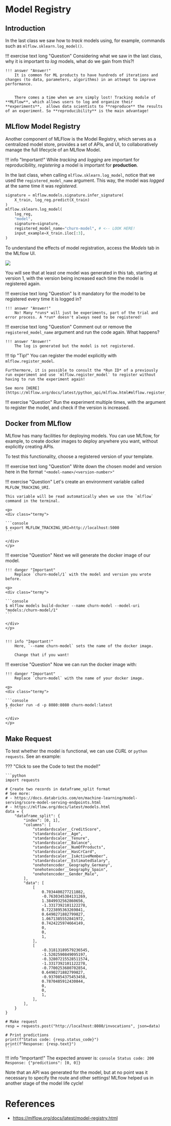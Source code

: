 # Model Registry

## Introduction

In the last class we saw how to *track* models using, for example, commands such as `mlflow.sklearn.log_model()`.

!!! exercise text long "Question"
    Considering what we saw in the last class, why it is important to *log* models, what do we gain from this?!

    !!! answer "Answer!"
        It is common for ML products to have hundreds of iterations and changes (to data, parameters, algorithms) in an attempt to improve performance.


        There comes a time when we are simply lost! Tracking module of **MLFlow**, which allows users to log and organize their **experiments**,  allows data scientists to **reproduce** the results of an experiment. So **reproducibility** is the main advantage!

## MLflow Model Registry

Another component of MLFlow is the Model Registry, which serves as a centralized model store, provides a set of APIs, and UI, to collaboratively manage the full lifecycle of an MLflow Model.

!!! info "Important!"
    While *tracking* and *logging* are important for reproducibility, *registering* a model is important for **production**.

In the last class, when calling `mlflow.sklearn.log_model`, notice that we used the `registered_model_name` argument. This way, the model was *logged* at the same time it was *registered*.

```python
signature = mlflow.models.signature.infer_signature(
    X_train, log_reg.predict(X_train)
)
mlflow.sklearn.log_model(
    log_reg,
    "model",
    signature=signature,
    registered_model_name="churn-model", # <-- LOOK HERE!
    input_example=X_train.iloc[:3],
)
```

To understand the effects of model registration, access the *Models* tab in the MLflow UI.

![](mlflow_models.png)

You will see that at least one model was generated in this tab, starting at version 1, with the version being increased each time the model is registered again.

!!! exercise text long "Question"
    Is it mandatory for the model to be registered every time it is logged in?

    !!! answer "Answer!"
        No! Many *runs* will just be experiments, part of the trial and error process. A *run* doesn't always need to be registered!

!!! exercise text long "Question"
    Comment out or remove the `registered_model_name` argument and run the code again. What happens?

    !!! answer "Answer!"
        The log is generated but the model is not registered.

!!! tip "Tip!"
    You can register the model explicitly with `mlflow.register_model`.

    Furthermore, it is possible to consult the *Run ID* of a previously run experiment and use `mlflow.register_model` to register without having to run the experiment again!

    See more [HERE](https://mlflow.org/docs/latest/python_api/mlflow.html#mlflow.register_model)

!!! exercise "Question"
    Run the experiment multiple times, with the argument to register the model, and check if the version is increased.

## Docker from MLflow

MLflow has many facilities for deploying models. You can use MLflow, for example, to create docker images to deploy anywhere you want, without explicitly creating APIs.

To test this functionality, choose a registered version of your template.

!!! exercise text long "Question"
    Write down the chosen model and version here in the format `"<model-name>/<version-number>"`

!!! exercise "Question"
    Let's create an environment variable called `MLFLOW_TRACKING_URI`.
    
    This variable will be read automatically when we use the `mlflow` command in the terminal.

    <p>
    <div class="termy">

    ```console
    $ export MLFLOW_TRACKING_URI=http://localhost:5000
    ```

    </div>
    </p>

!!! exercise "Question"
    Next we will generate the docker image of our model.

    !!! danger "Important"
        Replace `churn-model/1` with the model and version you wrote before.

    <p>
    <div class="termy">

    ```console
    $ mlflow models build-docker --name churn-model --model-uri "models:/churn-model/1"
    ```

    </div>
    </p>


    !!! info "Important!"
        Here, `--name churn-model` sets the name of the docker image.

        Change that if you want!

!!! exercise "Question"
    Now we can run the docker image with:

    !!! danger "Important"
        Replace `churn-model` with the name of your docker image.

    <p>
    <div class="termy">

    ```console
    $ docker run -d -p 8080:8080 churn-model:latest
    ```

    </div>
    </p>

## Make Request

To test whether the model is functional, we can use *CURL* or `python requests`. See an example:

??? "Click to see the Code to test the model!"

    ```python
    import requests

    # Create two records in dataframe_split format
    # See more:
    # - https://docs.databricks.com/en/machine-learning/model-serving/score-model-serving-endpoints.html
    # - https://mlflow.org/docs/latest/models.html
    data = {
        "dataframe_split": {
            "index": [0, 1],
            "columns": [
                "standardscaler__CreditScore",
                "standardscaler__Age",
                "standardscaler__Tenure",
                "standardscaler__Balance",
                "standardscaler__NumOfProducts",
                "standardscaler__HasCrCard",
                "standardscaler__IsActiveMember",
                "standardscaler__EstimatedSalary",
                "onehotencoder__Geography_Germany",
                "onehotencoder__Geography_Spain",
                "onehotencoder__Gender_Male",
            ],
            "data": [
                [
                    0.7034400277211882,
                    -0.7630345384131269,
                    1.3849932562860656,
                    -1.3317392101122278,
                    0.7223895363269841,
                    0.6490271882799827,
                    1.0671385552841972,
                    0.7424225974664149,
                    0,
                    0,
                    1,
                ],
                [
                    -0.31813189579236545,
                    -1.5202590849095197,
                    -0.32807215528511574,
                    -1.3317392101122278,
                    -0.7700253680702854,
                    0.6490271882799827,
                    -0.9370854375453458,
                    0.7870485912430844,
                    0,
                    0,
                    1,
                ],
            ],
        }
    }

    # Make request
    resp = requests.post("http://localhost:8080/invocations", json=data)

    # Print predictions
    print(f"Status code: {resp.status_code}")
    print(f"Response: {resp.text}")
    ```

!!! info "Important!"
    The expected answer is:
    ```console
    Status code: 200
    Response: {"predictions": [0, 0]}
    ```

Note that an API was generated for the model, but at no point was it necessary to specify the route and other settings! MLflow helped us in another stage of the model life cycle!

# References
- https://mlflow.org/docs/latest/model-registry.html